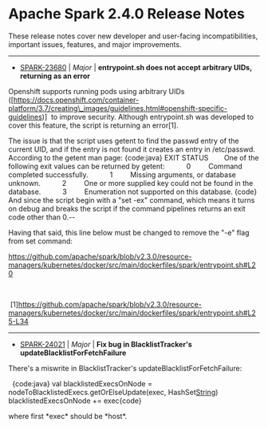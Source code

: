 
<!---
# Licensed to the Apache Software Foundation (ASF) under one
# or more contributor license agreements.  See the NOTICE file
# distributed with this work for additional information
# regarding copyright ownership.  The ASF licenses this file
# to you under the Apache License, Version 2.0 (the
# "License"); you may not use this file except in compliance
# with the License.  You may obtain a copy of the License at
#
#     http://www.apache.org/licenses/LICENSE-2.0
#
# Unless required by applicable law or agreed to in writing, software
# distributed under the License is distributed on an "AS IS" BASIS,
# WITHOUT WARRANTIES OR CONDITIONS OF ANY KIND, either express or implied.
# See the License for the specific language governing permissions and
# limitations under the License.
-->
# Apache Spark  2.4.0 Release Notes

These release notes cover new developer and user-facing incompatibilities, important issues, features, and major improvements.


---

* [SPARK-23680](https://issues.apache.org/jira/browse/SPARK-23680) | *Major* | **entrypoint.sh does not accept arbitrary UIDs, returning as an error**

Openshift supports running pods using arbitrary UIDs ([https://docs.openshift.com/container-platform/3.7/creating\_images/guidelines.html#openshift-specific-guidelines)]  to improve security. Although entrypoint.sh was developed to cover this feature, the script is returning an error[1].

The issue is that the script uses getent to find the passwd entry of the current UID, and if the entry is not found it creates an entry in /etc/passwd. According to the getent man page:
{code:java}
EXIT STATUS
       One of the following exit values can be returned by getent:
          0         Command completed successfully.
          1         Missing arguments, or database unknown.
          2         One or more supplied key could not be found in the database.
          3         Enumeration not supported on this database.
{code}
And since the script begin with a "set -ex" command, which means it turns on debug and breaks the script if the command pipelines returns an exit code other than 0.--

Having that said, this line below must be changed to remove the "-e" flag from set command:

https://github.com/apache/spark/blob/v2.3.0/resource-managers/kubernetes/docker/src/main/dockerfiles/spark/entrypoint.sh#L20

 

 [1]https://github.com/apache/spark/blob/v2.3.0/resource-managers/kubernetes/docker/src/main/dockerfiles/spark/entrypoint.sh#L25-L34


---

* [SPARK-24021](https://issues.apache.org/jira/browse/SPARK-24021) | *Major* | **Fix bug in BlacklistTracker's updateBlacklistForFetchFailure**

There's a miswrite in BlacklistTracker's updateBlacklistForFetchFailure:

 
{code:java}
val blacklistedExecsOnNode =
    nodeToBlacklistedExecs.getOrElseUpdate(exec, HashSet[String]())
blacklistedExecsOnNode += exec{code}
 

where first \*exec\* should be \*host\*.



